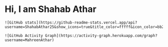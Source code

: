 <!DOCTYPE html>
<html lang="en">

<head>
    <link rel="preconnect" href="https://fonts.googleapis.com">
    <link rel="preconnect" href="https://fonts.gstatic.com" crossorigin>
    <link href="https://fonts.googleapis.com/css2?family=Roboto:wght@300&display=swap" rel="stylesheet">
    <link href="./styles.css" rel="stylesheet">
</head>

<body>
    <h1>Hi, I am Shahab Athar</h1>

    ![GitHub stats](https://github-readme-stats.vercel.app/api?username=ShahabAthar25&show_icons=true&title_color=fffff&icon_color=bb2acf&text_color=daf7dc&bg_color=151515)

    ![GitHub Activity Graph](https://activity-graph.herokuapp.com/graph?username=MahreenAthar)
</body>

</html>
